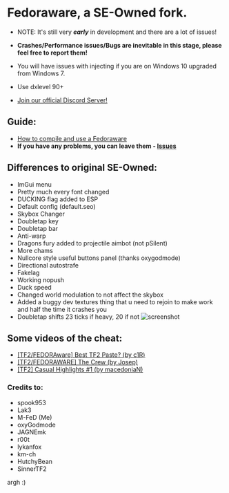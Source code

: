 # Fedoraware, a SE-Owned fork.
- NOTE: It's still very __*early*__ in development and there are a lot of issues!
- __Crashes/Performance issues/Bugs are inevitable in this stage, please feel free to report them!__
- You will have issues with injecting if you are on Windows 10 upgraded from Windows 7.
- Use dxlevel 90+

- [Join our official Discord Server!](https://discord.gg/HjYjAG8YG2)


## Guide:
- [How to compile and use a Fedoraware](https://www.youtube.com/watch?v=3OaAkfsikrE)
- __If you have any problems, you can leave them - [Issues](https://github.com/M-FeD/Fedoraware/issues)__

## Differences to original SE-Owned:
- ImGui menu
- Pretty much every font changed
- DUCKING flag added to ESP
- Default config (default.seo)
- Skybox Changer
- Doubletap key
- Doubletap bar
- Anti-warp
- Dragons fury added to projectile aimbot (not pSilent)
- More chams
- Nullcore style useful buttons panel (thanks oxygodmode)
- Directional autostrafe
- Fakelag
- Working nopush
- Duck speed
- Changed world modulation to not affect the skybox
- Added a buggy dev textures thing that u need to rejoin to make work and half the time it crashes you
- Doubletap shifts 23 ticks if heavy, 20 if not
![screenshot](https://i.imgur.com/Bhmsdqt.jpg)

## Some videos of the cheat:
- [[TF2/FEDORAware] Best TF2 Paste? (by c1R)](https://www.youtube.com/watch?v=7gDLPRXtdw8)
- [[TF2/FEDORAWARE] The Crew (by Josep)](https://www.youtube.com/watch?v=7I44S9sSOcc)
- [[TF2] Casual Highlights #1 (by macedoniaN)](https://www.youtube.com/watch?v=W3Gbv7uiImU)

### Credits to:
  - spook953
  - Lak3
  - M-FeD (Me)
  - oxyGodmode
  - JAGNEmk
  - r00t
  - lykanfox
  - km-ch
  - HutchyBean
  - SinnerTF2
  
argh
:)
